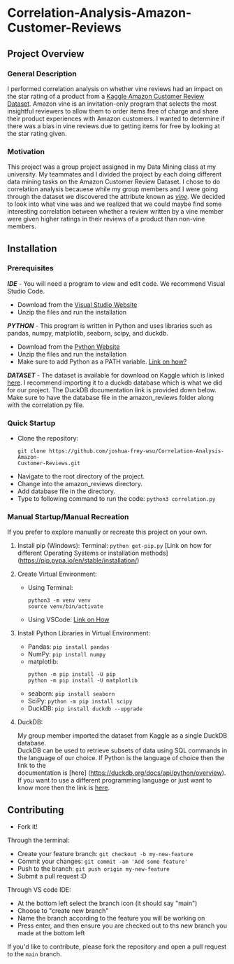# Correlation-Analysis-Amazon-Customer-Reviews

## Project Overview

### General Description
I performed correlation analysis on whether vine reviews had an impact on the star rating of a product from a [Kaggle Amazon Customer Review Dataset](https://www.kaggle.com/datasets/cynthiarempel/amazon-us-customer-reviews-dataset). Amazon vine is an invitation-only program that selects the most insightful reviewers to allow them to order items free of charge and share their product experiences with Amazon customers. I wanted to determine if there was a bias in vine reviews due to getting items for free by looking at the star rating given. 

### Motivation
This project was a group project assigned in my Data Mining class at my university. My teammates and I divided the project by each doing different data mining tasks on the Amazon Customer Review Dataset. I chose to do correlation analysis becauese while my group members and I were going through the dataset we discovered the attribute known as [_vine_](https://www.amazon.com/vine/about). We decided to look into what vine was and we realized that we could maybe find some interesting correlation between whether a review written by a vine member were given higher ratings in their reviews of a product than non-vine members. 

## Installation 

### Prerequisites
***IDE*** -  You will need a program to view and edit code. We recommend Visual Studio Code.
- Download from the [Visual Studio Website](https://code.visualstudio.com/download)
- Unzip the files and run the installation

***PYTHON*** - This program is written in Python and uses libraries such as pandas, numpy, matplotlib, seaborn, scipy, and duckdb. 
- Download from the [Python Website](https://www.python.org/downloads/)
- Unzip the files and run the installation
- Make sure to add Python as a PATH variable. [Link on how?](https://realpython.com/add-python-to-path/)

***DATASET*** - The dataset is available for download on Kaggle which is linked [here](https://www.kaggle.com/datasets/cynthiarempel/amazon-us-customer-reviews-dataset). I recommend importing it to a duckdb database which is what we did for our project. The DuckDB documentation link is provided down below. Make sure to have the database file in the amazon_reviews folder along with the correlation.py file.

### Quick Startup
  - Clone the repository:
    ```
    git clone https://github.com/joshua-frey-wsu/Correlation-Analysis-Amazon-  
    Customer-Reviews.git
    ```
  - Navigate to the root directory of the project.
  - Change into the amazon_reviews directory.
  - Add database file in the directory.
  - Type to following command to run the code:
    ```python3 correlation.py```
    
### Manual Startup/Manual Recreation
If you prefer to explore manually or recreate this project on your own.

1. Install pip (Windows):
   Terminal:
   ```python get-pip.py```
   [Link on how for different Operating Systems or installation methods]      (https://pip.pypa.io/en/stable/installation/)

2. Create Virtual Environment:
    - Using Terminal:
      ```
      python3 -m venv venv
      source venv/bin/activate
      ```
    - Using VSCode:
      [Link on How](https://code.visualstudio.com/docs/python/environments)
      
3. Install Python Libraries in Virtual Environment:
     - Pandas:
       ```pip install pandas```
     - NumPy:
       ```pip install numpy```
     - matplotlib:
       ```
       python -m pip install -U pip
       python -m pip install -U matplotlib
       ```
     - seaborn:
       ```pip install seaborn```
     - SciPy:
       ```python -m pip install scipy```
     - DuckDB:
       ```pip install duckdb --upgrade```
  4. DuckDB:
     
     My group member imported the dataset from Kaggle as a single DuckDB database.   
     DuckDB can be used to retrieve subsets of data using SQL commands in the language 
     of our choice. If Python is the language of choice then the link to the     
     documentation is [here]  (https://duckdb.org/docs/api/python/overview).
     If you want to use a different programming language or just want to know more then      the link is [here](https://duckdb.org/docs/). 

## Contributing 
- Fork it!

Through the terminal: 
- Create your feature branch: `git checkout -b my-new-feature`
- Commit your changes: `git commit -am 'Add some feature'`
- Push to the branch: `git push origin my-new-feature`
- Submit a pull request :D

Through VS code IDE:
- At the bottom left select the branch icon (it should say "main")
- Choose to "create new branch"
- Name the branch according to the feature you will be working on
- Press enter, and then ensure you are checked out to ths new branch you made at the bottom left

If you'd like to contribute, please fork the repository and open a pull request to the `main` branch.

